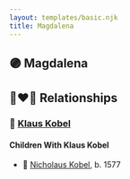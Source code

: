 ```yaml
---
layout: templates/basic.njk
title: Magdalena
---
```

## 🟣 Magdalena


## 👩‍❤️‍👨 Relationships

### 🔵 [Klaus Kobel](/people/4/46655036)

#### Children With Klaus Kobel
* 🔵 [Nicholaus Kobel](/people/4/41497852), b. 1577
